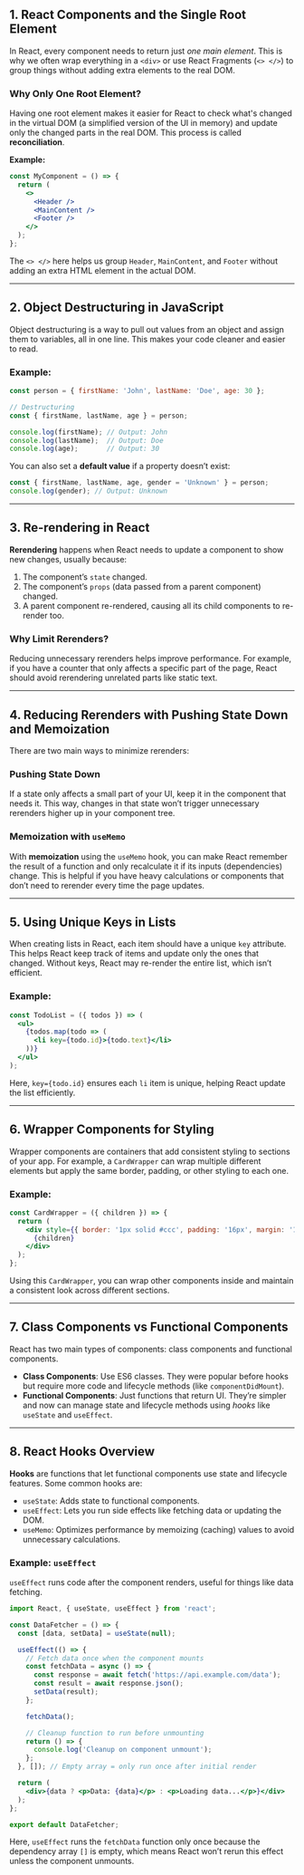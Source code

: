 ## 1. **React Components and the Single Root Element**

In React, every component needs to return just *one main element*. This is why we often wrap everything in a `<div>` or use React Fragments (`<> </>`) to group things without adding extra elements to the real DOM.

### Why Only One Root Element?
Having one root element makes it easier for React to check what's changed in the virtual DOM (a simplified version of the UI in memory) and update only the changed parts in the real DOM. This process is called **reconciliation**.

**Example:**

```jsx
const MyComponent = () => {
  return (
    <>
      <Header />
      <MainContent />
      <Footer />
    </>
  );
};
```

The `<> </>` here helps us group `Header`, `MainContent`, and `Footer` without adding an extra HTML element in the actual DOM.

---

## 2. **Object Destructuring in JavaScript**

Object destructuring is a way to pull out values from an object and assign them to variables, all in one line. This makes your code cleaner and easier to read.

### Example:

```jsx
const person = { firstName: 'John', lastName: 'Doe', age: 30 };

// Destructuring
const { firstName, lastName, age } = person;

console.log(firstName); // Output: John
console.log(lastName);  // Output: Doe
console.log(age);       // Output: 30
```

You can also set a **default value** if a property doesn’t exist:

```jsx
const { firstName, lastName, age, gender = 'Unknown' } = person;
console.log(gender); // Output: Unknown
```

---

## 3. **Re-rendering in React**

**Rerendering** happens when React needs to update a component to show new changes, usually because:
1. The component’s `state` changed.
2. The component’s `props` (data passed from a parent component) changed.
3. A parent component re-rendered, causing all its child components to re-render too.

### Why Limit Rerenders?
Reducing unnecessary rerenders helps improve performance. For example, if you have a counter that only affects a specific part of the page, React should avoid rerendering unrelated parts like static text.

---

## 4. **Reducing Rerenders with Pushing State Down and Memoization**

There are two main ways to minimize rerenders:

### Pushing State Down
If a state only affects a small part of your UI, keep it in the component that needs it. This way, changes in that state won’t trigger unnecessary rerenders higher up in your component tree.

### Memoization with `useMemo`
With **memoization** using the `useMemo` hook, you can make React remember the result of a function and only recalculate it if its inputs (dependencies) change. This is helpful if you have heavy calculations or components that don’t need to rerender every time the page updates.

---

## 5. **Using Unique Keys in Lists**

When creating lists in React, each item should have a unique `key` attribute. This helps React keep track of items and update only the ones that changed. Without keys, React may re-render the entire list, which isn’t efficient.

### Example:

```jsx
const TodoList = ({ todos }) => (
  <ul>
    {todos.map(todo => (
      <li key={todo.id}>{todo.text}</li>
    ))}
  </ul>
);
```

Here, `key={todo.id}` ensures each `li` item is unique, helping React update the list efficiently.

---

## 6. **Wrapper Components for Styling**

Wrapper components are containers that add consistent styling to sections of your app. For example, a `CardWrapper` can wrap multiple different elements but apply the same border, padding, or other styling to each one.

### Example:

```jsx
const CardWrapper = ({ children }) => {
  return (
    <div style={{ border: '1px solid #ccc', padding: '16px', margin: '16px', borderRadius: '8px' }}>
      {children}
    </div>
  );
};
```

Using this `CardWrapper`, you can wrap other components inside and maintain a consistent look across different sections.

---

## 7. **Class Components vs Functional Components**

React has two main types of components: class components and functional components.

- **Class Components**: Use ES6 classes. They were popular before hooks but require more code and lifecycle methods (like `componentDidMount`).
- **Functional Components**: Just functions that return UI. They’re simpler and now can manage state and lifecycle methods using *hooks* like `useState` and `useEffect`.

---

## 8. **React Hooks Overview**

**Hooks** are functions that let functional components use state and lifecycle features. Some common hooks are:

- `useState`: Adds state to functional components.
- `useEffect`: Lets you run side effects like fetching data or updating the DOM.
- `useMemo`: Optimizes performance by memoizing (caching) values to avoid unnecessary calculations.

### Example: `useEffect`

`useEffect` runs code after the component renders, useful for things like data fetching.

```jsx
import React, { useState, useEffect } from 'react';

const DataFetcher = () => {
  const [data, setData] = useState(null);

  useEffect(() => {
    // Fetch data once when the component mounts
    const fetchData = async () => {
      const response = await fetch('https://api.example.com/data');
      const result = await response.json();
      setData(result);
    };

    fetchData();

    // Cleanup function to run before unmounting
    return () => {
      console.log('Cleanup on component unmount');
    };
  }, []); // Empty array = only run once after initial render

  return (
    <div>{data ? <p>Data: {data}</p> : <p>Loading data...</p>}</div>
  );
};

export default DataFetcher;
```

Here, `useEffect` runs the `fetchData` function only once because the dependency array `[]` is empty, which means React won’t rerun this effect unless the component unmounts.
